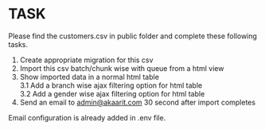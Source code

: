 # TASK

Please find the customers.csv in public folder and complete these following tasks.
1. Create appropriate migration for this csv
2. Import this csv batch/chunk wise with queue from a html view
3. Show imported data in a normal html table  
  3.1 Add a branch wise ajax filtering option for html table  
  3.2 Add a gender wise ajax filtering option for html table
4. Send an email to admin@akaarit.com 30 second after import completes

Email configuration is already added in .env file.